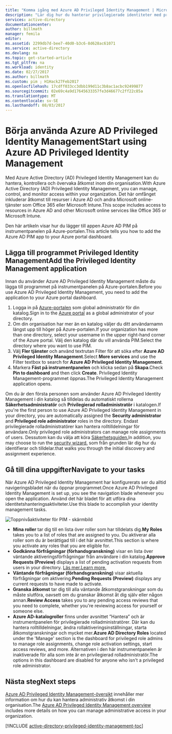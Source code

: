 ```yaml
---
title: "Komma igång med Azure AD Privileged Identity Management | Microsoft Docs"
description: "Lär dig hur du hanterar privilegierade identiteter med programmet Azure Active Directory Privileged Identity Management på Azure-portalen."
services: active-directory
documentationcenter: 
author: billmath
manager: femila
editor: 
ms.assetid: 2299db7d-bee7-40d0-b3c6-8d628ac61071
ms.service: active-directory
ms.devlang: na
ms.topic: get-started-article
ms.tgt_pltfrm: na
ms.workload: identity
ms.date: 02/27/2017
ms.author: billmath
ms.custom: pim ; H1Hack27Feb2017
ms.openlocfilehash: 17cdff033cc3dbb199d11c3b8ac1acbc92499877
ms.sourcegitcommit: 02e69c4a9d17645633357fe3d46677c2ff22c85a
ms.translationtype: MT
ms.contentlocale: sv-SE
ms.lasthandoff: 08/03/2017
---
```

# <a name="start-using-azure-ad-privileged-identity-management"></a><span data-ttu-id="291d8-103">Börja använda Azure AD Privileged Identity Management</span><span class="sxs-lookup"><span data-stu-id="291d8-103">Start using Azure AD Privileged Identity Management</span></span>
<span data-ttu-id="291d8-104">Med Azure Active Directory (AD) Privileged Identity Management kan du hantera, kontrollera och övervaka åtkomst inom din organisation.</span><span class="sxs-lookup"><span data-stu-id="291d8-104">With Azure Active Directory (AD) Privileged Identity Management, you can manage, control, and monitor access within your organization.</span></span> <span data-ttu-id="291d8-105">Det här omfånget inkluderar åtkomst till resurser i Azure AD och andra Microsoft online-tjänster som Office 365 eller Microsoft Intune.</span><span class="sxs-lookup"><span data-stu-id="291d8-105">This scope includes access to resources in Azure AD and other Microsoft online services like Office 365 or Microsoft Intune.</span></span>

<span data-ttu-id="291d8-106">Den här artikeln visar hur du lägger till appen Azure AD PIM på instrumentpanelen på Azure-portalen.</span><span class="sxs-lookup"><span data-stu-id="291d8-106">This article tells you how to add the Azure AD PIM app to your Azure portal dashboard.</span></span>

## <a name="add-the-privileged-identity-management-application"></a><span data-ttu-id="291d8-107">Lägga till programmet Privileged Identity Management</span><span class="sxs-lookup"><span data-stu-id="291d8-107">Add the Privileged Identity Management application</span></span>
<span data-ttu-id="291d8-108">Innan du använder Azure AD Privileged Identity Management måste du lägga till programmet på instrumentpanelen på Azure-portalen.</span><span class="sxs-lookup"><span data-stu-id="291d8-108">Before you use Azure AD Privileged Identity Management, you need to add the application to your Azure portal dashboard.</span></span>

1. <span data-ttu-id="291d8-109">Logga in på [Azure-portalen](https://portal.azure.com/) som global administratör för din katalog.</span><span class="sxs-lookup"><span data-stu-id="291d8-109">Sign in to the [Azure portal](https://portal.azure.com/) as a global administrator of your directory.</span></span>
2. <span data-ttu-id="291d8-110">Om din organisation har mer än en katalog väljer du ditt användarnamn längst upp till höger på Azure-portalen.</span><span class="sxs-lookup"><span data-stu-id="291d8-110">If your organization has more than one directory, select your username in the upper right-hand corner of the Azure portal.</span></span> <span data-ttu-id="291d8-111">Välj den katalog där du vill använda PIM.</span><span class="sxs-lookup"><span data-stu-id="291d8-111">Select the directory where you want to use PIM.</span></span>
3. <span data-ttu-id="291d8-112">Välj **Fler tjänster** och använd textrutan Filter för att söka efter **Azure AD Privileged Identity Management**.</span><span class="sxs-lookup"><span data-stu-id="291d8-112">Select **More services** and use the Filter textbox to search for **Azure AD Privileged Identity Management**.</span></span>
4. <span data-ttu-id="291d8-113">Markera **Fäst på instrumentpanelen** och klicka sedan på **Skapa**.</span><span class="sxs-lookup"><span data-stu-id="291d8-113">Check **Pin to dashboard** and then click **Create**.</span></span> <span data-ttu-id="291d8-114">Privileged Identity Management-programmet öppnas.</span><span class="sxs-lookup"><span data-stu-id="291d8-114">The Privileged Identity Management application opens.</span></span>

<span data-ttu-id="291d8-115">Om du är den första personen som använder Azure AD Privileged Identity Management i din katalog så tilldelas du automatiskt rollerna **Säkerhetsadministratör** och **Privilegierad rolladministratör** i katalogen.</span><span class="sxs-lookup"><span data-stu-id="291d8-115">If you're the first person to use Azure AD Privileged Identity Management in your directory, you are automatically assigned the **Security administrator** and **Privileged role administrator** roles in the directory.</span></span> <span data-ttu-id="291d8-116">Endast privilegierade rolladministratörer kan hantera rolltilldelningar för användare.</span><span class="sxs-lookup"><span data-stu-id="291d8-116">Only privileged role administrators can manage role assignments of users.</span></span> <span data-ttu-id="291d8-117">Dessutom kan du välja att köra [Säkerhetsguiden.](active-directory-privileged-identity-management-security-wizard.md)</span><span class="sxs-lookup"><span data-stu-id="291d8-117">In addition, you may choose to run the [security wizard.](active-directory-privileged-identity-management-security-wizard.md)</span></span> <span data-ttu-id="291d8-118">som från grunden lär dig hur du identifierar och tilldelar.</span><span class="sxs-lookup"><span data-stu-id="291d8-118">that walks you through the initial discovery and assignment experience.</span></span>

## <a name="navigate-to-your-tasks"></a><span data-ttu-id="291d8-119">Gå till dina uppgifter</span><span class="sxs-lookup"><span data-stu-id="291d8-119">Navigate to your tasks</span></span>
<span data-ttu-id="291d8-120">När Azure AD Privileged Identity Management har konfigurerats ser du alltid navigeringsbladet när du öppnar programmet.</span><span class="sxs-lookup"><span data-stu-id="291d8-120">Once Azure AD Privileged Identity Management is set up, you see the navigation blade whenever you open the application.</span></span> <span data-ttu-id="291d8-121">Använd det här bladet för att utföra dina identitetshanteringsaktiviteter.</span><span class="sxs-lookup"><span data-stu-id="291d8-121">Use this blade to accomplish your identity management tasks.</span></span>

![Toppnivåaktiviteter för PIM - skärmbild](./media/active-directory-privileged-identity-management-getting-started/PIM_Tasks_New.png)

* <span data-ttu-id="291d8-123">**Mina roller** tar dig till en lista över roller som har tilldelats dig.</span><span class="sxs-lookup"><span data-stu-id="291d8-123">**My Roles** takes you to a list of roles that are assigned to you.</span></span> <span data-ttu-id="291d8-124">Du aktiverar alla roller som du är berättigad till i det här avsnittet.</span><span class="sxs-lookup"><span data-stu-id="291d8-124">This section is where you activate any roles that you are eligible for.</span></span>
* <span data-ttu-id="291d8-125">**Godkänna förfrågningar (förhandsgranskning)** visar en lista över väntande aktiveringsförfrågningar från användare i din katalog.</span><span class="sxs-lookup"><span data-stu-id="291d8-125">**Approve Requests (Preview)** displays a list of pending activation requests from users in your directory.</span></span> [<span data-ttu-id="291d8-126">Läs mer.</span><span class="sxs-lookup"><span data-stu-id="291d8-126">Learn more.</span></span>](./privileged-identity-management/azure-ad-pim-approval-workflow.md)
* <span data-ttu-id="291d8-127">**Väntande förfrågningar (förhandsgranskning)** visar aktuella förfrågningar om aktivering.</span><span class="sxs-lookup"><span data-stu-id="291d8-127">**Pending Requests (Preview)** displays any current requests to have made to activate.</span></span>
* <span data-ttu-id="291d8-128">**Granska åtkomst** tar dig till alla väntande åtkomstgranskningar som du måste slutföra, oavsett om du granskar åtkomst åt dig själv eller någon annan.</span><span class="sxs-lookup"><span data-stu-id="291d8-128">**Review Access** takes you to any pending access reviews that you need to complete, whether you're reviewing access for yourself or someone else.</span></span>
* <span data-ttu-id="291d8-129">**Azure AD-katalogroller** finns under avsnittet ”Hantera” och är instrumentpanelen för privilegierade rolladministratörer. Där kan du hantera rolltilldelningar, ändra rollaktiveringsinställningar, starta åtkomstgranskningar och mycket mer.</span><span class="sxs-lookup"><span data-stu-id="291d8-129">**Azure AD Directory Roles** located under the 'Manage' section is the dashboard for privileged role admins to manage role assignments, change role activation settings, start access reviews, and more.</span></span> <span data-ttu-id="291d8-130">Alternativen i den här instrumentpanelen är inaktiverade för alla som inte är en privilegierad rolladministratör.</span><span class="sxs-lookup"><span data-stu-id="291d8-130">The options in this dashboard are disabled for anyone who isn't a privileged role administrator.</span></span>

## <a name="next-steps"></a><span data-ttu-id="291d8-131">Nästa steg</span><span class="sxs-lookup"><span data-stu-id="291d8-131">Next steps</span></span>
<span data-ttu-id="291d8-132">[Azure AD Privileged Identity Management-översikt](active-directory-privileged-identity-management-configure.md) innehåller mer information om hur du kan hantera administrativ åtkomst i din organisation.</span><span class="sxs-lookup"><span data-stu-id="291d8-132">The [Azure AD Privileged Identity Management overview](active-directory-privileged-identity-management-configure.md) includes more details on how you can manage administrative access in your organization.</span></span>

[!INCLUDE [active-directory-privileged-identity-management-toc](../../includes/active-directory-privileged-identity-management-toc.md)]

<!--Image references-->

[1]: ./media/active-directory-privileged-identity-management-configure/PIM_EnablePim.png
